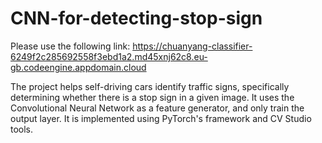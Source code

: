 # CNN-for-detecting-stop-sign
Please use the following link: https://chuanyang-classifier-6249f2c285692558f3ebd1a2.md45xnj62c8.eu-gb.codeengine.appdomain.cloud

The project helps self-driving cars identify traffic signs, specifically determining whether there is a stop sign in a given image. It uses the Convolutional Neural Network as a feature generator, and only train the output layer. It is implemented using PyTorch's framework and CV Studio tools.
